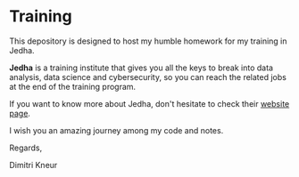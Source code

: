 # Training

This depository is designed to host my humble homework for my training in Jedha.

**Jedha** is a training institute that gives you all the keys to break into data analysis,
data science and cybersecurity, so you can reach the related jobs at the end of the training program.

If you want to know more about Jedha, 
don't hesitate to check their [website page](https://www.jedha.co/).

I wish you an amazing journey among my code and notes.

Regards,

Dimitri Kneur
